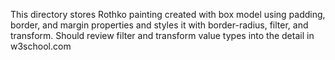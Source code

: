 This directory stores Rothko painting created with box model
using padding, border, and margin properties and styles it with border-radius, filter, and transform.
Should review filter and transform value types into the detail in w3school.com
